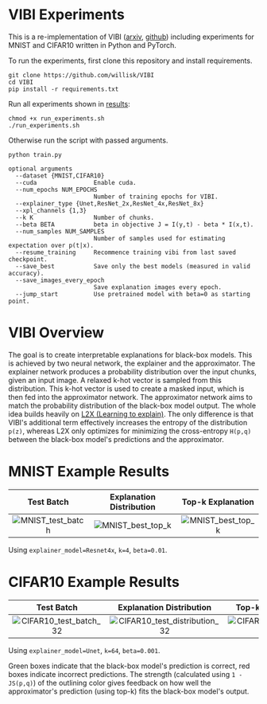 # VIBI Experiments
This is a re-implementation of VIBI ([arxiv](https://arxiv.org/abs/1902.06918), [github](https://github.com/SeojinBang/VIBI))
including experiments for MNIST and CIFAR10 written in Python and PyTorch.

To run the experiments, first clone this repository and install requirements.
```
git clone https://github.com/willisk/VIBI
cd VIBI
pip install -r requirements.txt
```

Run all experiments shown in [results](results):
```
chmod +x run_experiments.sh
./run_experiments.sh
```

Otherwise run the script with passed arguments.
```
python train.py

optional arguments
  --dataset {MNIST,CIFAR10}
  --cuda                Enable cuda.
  --num_epochs NUM_EPOCHS
                        Number of training epochs for VIBI.
  --explainer_type {Unet,ResNet_2x,ResNet_4x,ResNet_8x}
  --xpl_channels {1,3}
  --k K                 Number of chunks.
  --beta BETA           beta in objective J = I(y,t) - beta * I(x,t).
  --num_samples NUM_SAMPLES
                        Number of samples used for estimating expectation over p(t|x).
  --resume_training     Recommence training vibi from last saved checkpoint.
  --save_best           Save only the best models (measured in valid accuracy).
  --save_images_every_epoch
                        Save explanation images every epoch.
  --jump_start          Use pretrained model with beta=0 as starting point.
```

# VIBI Overview
The goal is to create interpretable explanations for black-box models.
This is achieved by two neural network, the explainer and the approximator.
The explainer network produces a probability distribution over the input chunks, 
given an input image. A relaxed k-hot vector is sampled from this distribution.
This k-hot vector is used to create a masked input, which is then 
fed into the approximator network.
The approximator network aims to match the probability distribution of the
black-box model output.
The whole idea builds heavily on [L2X (Learning to explain)](https://arxiv.org/pdf/1802.07814.pdf).
The only difference is that VIBI's additional term effectively increases the entropy of the distribution `p(z)`,
whereas L2X only optimizes for minimizing the cross-entropy `H(p,q)` between the black-box model's predictions and the approximator.

# MNIST Example Results

| Test Batch      | Explanation Distribution | Top-k Explanation  |
| :-------------: | :----------------------: | :----------------: |
| ![MNIST_test_batch](https://user-images.githubusercontent.com/38631399/126166117-1d9235b3-04f8-4b9e-9dde-ccfb64f42942.png) | ![MNIST_best_top_k](https://user-images.githubusercontent.com/38631399/126164087-50a32db7-08f5-45d1-84b0-6b5905c3eeb9.png) | ![MNIST_best_top_k](https://user-images.githubusercontent.com/38631399/126164103-d996b14f-2be2-49be-bcca-7943a2bdfc44.png) |

Using `explainer_model=Resnet4x`, `k=4`, `beta=0.01`.


# CIFAR10 Example Results

| Test Batch      | Explanation Distribution | Top-k Explanation  |
| :-------------: | :----------------------: | :----------------: |
| ![CIFAR10_test_batch_32](https://user-images.githubusercontent.com/38631399/126159047-139bb5b1-eef1-4826-a653-de87e1c6b12c.png) | ![CIFAR10_test_distribution_32](https://user-images.githubusercontent.com/38631399/126161587-3aa94d12-8db2-4bad-9f3b-107534924a43.png) | ![CIFAR10_test_top_k_32](https://user-images.githubusercontent.com/38631399/126161648-e2069c71-ed8d-4234-aba4-7bc2ae7bbcfe.png) |

Using `explainer_model=Unet`, `k=64`, `beta=0.001`.


Green boxes indicate that the black-box model's prediction is correct, red boxes indicate incorrect predictions.
The strength (calculated using `1 - JS(p,q)`) of the outlining color gives feedback on how well the approximator's prediction (using top-k) fits the black-box model's output.

